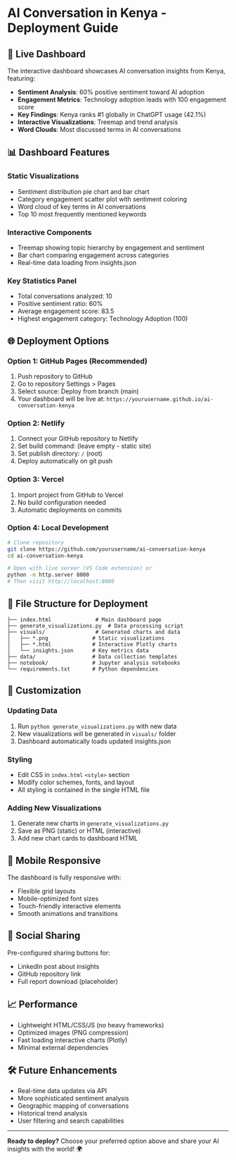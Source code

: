 # AI Conversation in Kenya - Deployment Guide

## 🚀 Live Dashboard

The interactive dashboard showcases AI conversation insights from Kenya, featuring:

- **Sentiment Analysis**: 60% positive sentiment toward AI adoption
- **Engagement Metrics**: Technology adoption leads with 100 engagement score  
- **Key Findings**: Kenya ranks #1 globally in ChatGPT usage (42.1%)
- **Interactive Visualizations**: Treemap and trend analysis
- **Word Clouds**: Most discussed terms in AI conversations

## 📊 Dashboard Features

### Static Visualizations
- Sentiment distribution pie chart and bar chart
- Category engagement scatter plot with sentiment coloring
- Word cloud of key terms in AI conversations
- Top 10 most frequently mentioned keywords

### Interactive Components
- Treemap showing topic hierarchy by engagement and sentiment
- Bar chart comparing engagement across categories
- Real-time data loading from insights.json

### Key Statistics Panel
- Total conversations analyzed: 10
- Positive sentiment ratio: 60%
- Average engagement score: 83.5
- Highest engagement category: Technology Adoption (100)

## 🌐 Deployment Options

### Option 1: GitHub Pages (Recommended)
1. Push repository to GitHub
2. Go to repository Settings > Pages
3. Select source: Deploy from branch (main)
4. Your dashboard will be live at: `https://yourusername.github.io/ai-conversation-kenya`

### Option 2: Netlify
1. Connect your GitHub repository to Netlify
2. Set build command: (leave empty - static site)
3. Set publish directory: `/` (root)
4. Deploy automatically on git push

### Option 3: Vercel
1. Import project from GitHub to Vercel
2. No build configuration needed
3. Automatic deployments on commits

### Option 4: Local Development
```bash
# Clone repository
git clone https://github.com/yourusername/ai-conversation-kenya
cd ai-conversation-kenya

# Open with live server (VS Code extension) or
python -m http.server 8000
# Then visit http://localhost:8000
```

## 📁 File Structure for Deployment

```
├── index.html              # Main dashboard page
├── generate_visualizations.py  # Data processing script
├── visuals/                # Generated charts and data
│   ├── *.png              # Static visualizations
│   ├── *.html             # Interactive Plotly charts
│   └── insights.json      # Key metrics data
├── data/                  # Data collection templates
├── notebook/              # Jupyter analysis notebooks
└── requirements.txt       # Python dependencies
```

## 🔧 Customization

### Updating Data
1. Run `python generate_visualizations.py` with new data
2. New visualizations will be generated in `visuals/` folder
3. Dashboard automatically loads updated insights.json

### Styling
- Edit CSS in `index.html` `<style>` section
- Modify color schemes, fonts, and layout
- All styling is contained in the single HTML file

### Adding New Visualizations
1. Generate new charts in `generate_visualizations.py`
2. Save as PNG (static) or HTML (interactive)
3. Add new chart cards to dashboard HTML

## 📱 Mobile Responsive

The dashboard is fully responsive with:
- Flexible grid layouts
- Mobile-optimized font sizes
- Touch-friendly interactive elements
- Smooth animations and transitions

## 🔗 Social Sharing

Pre-configured sharing buttons for:
- LinkedIn post about insights
- GitHub repository link
- Full report download (placeholder)

## 📈 Performance

- Lightweight HTML/CSS/JS (no heavy frameworks)
- Optimized images (PNG compression)
- Fast loading interactive charts (Plotly)
- Minimal external dependencies

## 🛠️ Future Enhancements

- Real-time data updates via API
- More sophisticated sentiment analysis
- Geographic mapping of conversations
- Historical trend analysis
- User filtering and search capabilities

---

**Ready to deploy?** Choose your preferred option above and share your AI insights with the world! 🌍